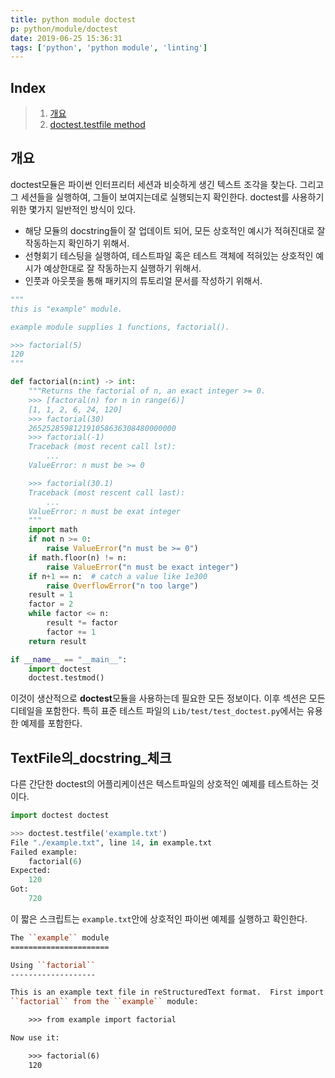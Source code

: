 ```yaml
---
title: python module doctest
p: python/module/doctest
date: 2019-06-25 15:36:31
tags: ['python', 'python module', 'linting']
---
```



## Index

[index]: #index

> 1. [개요][i1]
> 1. [doctest.testfile method][i2]

## 개요

[i1]: #개요

doctest모듈은 파이썬 인터프리터 세션과 비슷하게 생긴 텍스트 조각을 찾는다.
그리고 그 세션들을 실행하여, 그들이 보여지는데로 실행되는지 확인한다.
doctest를 사용하기 위한 몇가지 일반적인 방식이 있다.

- 해당 모듈의 docstring들이 잘 업데이트 되어, 모든 상호적인 예시가 적혀진대로 잘 작동하는지 확인하기 위해서.
- 선형회기 테스팅을 실행하여, 테스트파일 혹은 테스트 객체에 적혀있는 상호적인 예시가 예상한대로 잘 작동하는지 실행하기 위해서.
- 인풋과 아웃풋을 통해 패키지의 튜토리얼 문서를 작성하기 위해서. 

```python
"""
this is "example" module.

example module supplies 1 functions, factorial().

>>> factorial(5)
120
"""

def factorial(n:int) -> int:
    """Returns the factorial of n, an exact integer >= 0.
    >>> [factoral(n) for n in range(6)]
    [1, 1, 2, 6, 24, 120]
    >>> factorial(30)
    265252859812191058636308480000000
    >>> factorial(-1)
    Traceback (most recent call lst):
        ...
    ValueError: n must be >= 0

    >>> factorial(30.1)
    Traceback (most rescent call last):
        ...
    ValueError: n must be exat integer
    """
    import math
    if not n >= 0:
        raise ValueError("n must be >= 0")
    if math.floor(n) != n:
        raise ValueError("n must be exact integer")
    if n+1 == n:  # catch a value like 1e300
        raise OverflowError("n too large")
    result = 1
    factor = 2
    while factor <= n:
        result *= factor
        factor += 1
    return result

if __name__ == "__main__":
    import doctest
    doctest.testmod()
```

이것이 생산적으로 **doctest**모듈을 사용하는데 필요한 모든 정보이다.
이후 섹션은 모든 디테일을 포함한다.
특히 표준 테스트 파일의 `Lib/test/test_doctest.py`에서는 유용한 예제를 포함한다.

## TextFile의_docstring_체크

[i2]: #textfile의_docstring_체크

다른 간단한 doctest의 어플리케이션은 텍스트파일의 상호적인 예제를 테스트하는 것이다.

```python
import doctest doctest

>>> doctest.testfile('example.txt')
File "./example.txt", line 14, in example.txt
Failed example:
    factorial(6)
Expected:
    120
Got:
    720
```

이 짧은 스크립트는 `example.txt`안에 상호적인 파이썬 예제를 실행하고 확인한다.

```rst
The ``example`` module
======================

Using ``factorial``
-------------------

This is an example text file in reStructuredText format.  First import
``factorial`` from the ``example`` module:

    >>> from example import factorial

Now use it:

    >>> factorial(6)
    120
```
